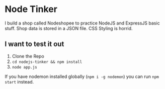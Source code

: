 # Node Tinker
I build a shop called Nodeshopee to practice NodeJS and ExpressJS basic stuff. Shop data is stored in a JSON file. CSS Styling is horrid.

## I want to test it out
1. Clone the Repo
2. `cd nodejs-tinker && npm install`
3. `node app.js`

If you have nodemon installed globally (`npm i -g nodemon`) you can run `npm start` instead.
